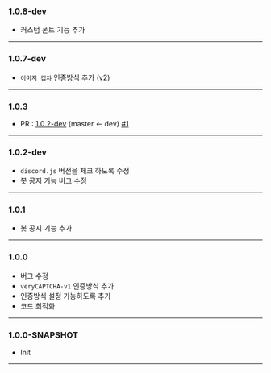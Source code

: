 ### 1.0.8-dev

* 커스텀 폰트 기능 추가

---

### 1.0.7-dev

* `이미지 캡챠` 인증방식 추가 (v2)

---

### 1.0.3

* PR : [1.0.2-dev](https://github.com/Kill00/veryCAPTCHA/blob/dev/CHANGELOG.md#102-dev) (master <- dev) [#1](https://github.com/Kill00/veryCAPTCHA/pull/1)

---

### 1.0.2-dev

* `discord.js` 버전을 체크 하도록 수정
* 봇 공지 기능 버그 수정

---

### 1.0.1

* 봇 공지 기능 추가

---

### 1.0.0

* 버그 수정
* `veryCAPTCHA-v1` 인증방식 추가
* 인증방식 설정 가능하도록 추가
* 코드 최적화

---

### 1.0.0-SNAPSHOT

* Init

---
